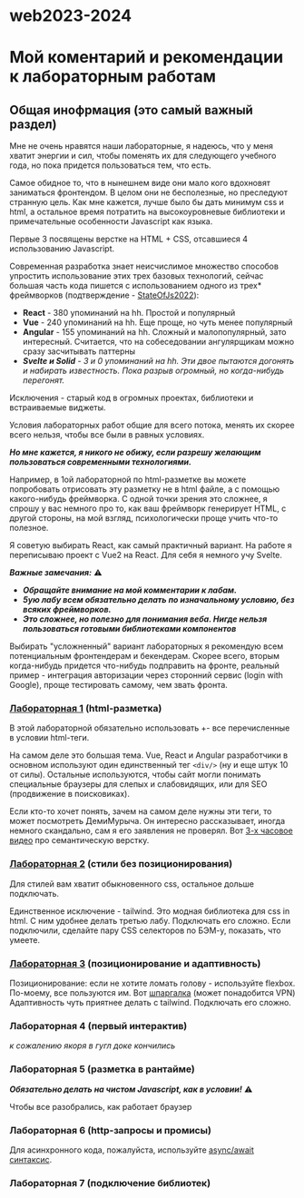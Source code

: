 # web2023-2024

# Мой коментарий и рекомендации к лабораторным работам

## Общая инофрмация (это самый важный раздел)

Мне не очень нравятся наши лабораторные, я надеюсь, что у меня хватит энергии и сил, чтобы поменять их для следующего учебного года, но пока придется пользоваться тем, что есть.

Самое обидное то, что в нынешнем виде они мало кого вдохновят заниматься фронтендом. В целом они не бесполезные, но преследуют странную цель. Как мне кажется, лучше было бы дать минимум css и html, а остальное время потратить на высокоуровневые библиотеки и примечательные особенности Javascript как языка.

Первые 3 посвящены верстке на HTML + CSS, отсавшиеся 4 использованию Javascript.

Современная разработка знает неисчислимое множество способов упростить использование этих трех базовых технологий, сейчас большая часть кода пишется с использованием одного из трех* фреймворков (подтверждение - [StateOfJs2022](https://2022.stateofjs.com/en-US/libraries/front-end-frameworks/)):
- **React** - 380 упоминаний на hh. Простой и популярный
- **Vue** - 240 упоминаний на hh. Еще проще, но чуть менее популярный
- **Angular** - 155 упоминаний на hh. Сложный и малопопулярный, зато интересный. Считается, что на собеседовании ангулярщикам можно сразу засчитывать паттерны
- _**Svelte и Solid** - 3 и 0 упоминаний на hh. Эти двое пытаются догонять и набирать известность. Пока разрыв огромный, но когда-нибудь перегонят._

Исключения - старый код в огромных проектах, библиотеки и встраиваемые виджеты.

Условия лабораторных работ общие для всего потока, менять их скорее всего нельзя, чтобы все были в равных условиях.

***Но мне кажется, я никого не обижу, если разрешу желающим пользоваться современными технологиями.***

Например, в 1ой лабораторной по html-разметке вы можете попробовать отрисовать эту разметку не в html файле, а с помощью какого-нибудь фреймворка. С одной точки зрения это сложнее, я спрошу у вас немного про то, как ваш фреймворк генерирует HTML, с другой стороны, на мой взгляд, психологически проще учить что-то полезное.

Я советую выбирать React, как самый практичный вариант. На работе я переписываю проект с Vue2 на React. Для себя я немного учу Svelte.

***Важные замечания:*** ⚠️
- ***Обращайте внимание на мой комментарии к лабам.***
- ***5ую лабу всем обязательно делать по изначальному условию, без всяких фреймворков.***
- ***Это сложнее, но полезно для понимания веба. Нигде нельзя пользоваться готовыми библиотеками компонентов***

Выбирать "усложненный" вариант лабораторных я рекомендую всем потенциальным фронтендерам и бекендерам. Скорее всего, вторым когда-нибудь придется что-нибудь подправить на фронте, реальный пример - интеграция авторизации через сторонний сервис (login with Google), проще тестировать самому, чем звать фронта.


### [Лабораторная 1](https://docs.google.com/document/d/1ybmhKPyUyZvGaJI-3MrM9AleAW9Kzng8/edit#bookmark=id.gjdgxs) (html-разметка)

В этой лабораторной обязательно использовать +- все перечисленные в условии html-теги.

На самом деле это большая тема. Vue, React и Angular разработчики в основном используют один единственный тег `<div/>` (ну и еще штук 10 от силы).
Остальные используются, чтобы сайт могли понимать специальные браузеры для слепых и слабовидящих, или для SEO (продвижение в поисковиках).

Если кто-то хочет понять, зачем на самом деле нужны эти теги, то может посмотреть ДемиМурыча. Он интересно рассказывает, иногда немного скандально, сам я его заявления не проверял. Вот [3-х часовое видео](https://www.youtube.com/watch?v=7je1ygc9Gew&list=PLb-GUVrQsDzpr3faZfnLVz3v6k5tqs-hI&index=1&t=4926s&ab_channel=kirjs) про семантическую верстку.

### [Лабораторная 2](https://docs.google.com/document/d/1ybmhKPyUyZvGaJI-3MrM9AleAW9Kzng8/edit#bookmark=id.30j0zll) (стили без позиционирования)

Для стилей вам хватит обыкновенного css, остальное дольше подключать.

Единственное исключение - tailwind. Это модная библиотека для css in html. С ним удобнее делать третью лабу. Подключать его сложно. Если подключили, сделайте пару CSS селекторов по БЭМ-у, показать, что умеете.

### [Лабораторная 3](https://docs.google.com/document/d/1ybmhKPyUyZvGaJI-3MrM9AleAW9Kzng8/edit#bookmark=id.3znysh7) (позиционирование и адаптивность)

Позиционирование: если не хотите ломать голову - используйте flexbox. По-моему, все пользуются им. Вот [шпаргалка](https://tpverstak.ru/flex-cheatsheet/) (может понадобится VPN)
Адаптивность чуть приятнее делать с tailwind. Подключать его сложно.

### Лабораторная 4 (первый интерактив)
_к сожалению якоря в гугл доке кончились_

### Лабораторная 5 (разметка в рантайме)

***Обязательно делать на чистом Javascript, как в условии!*** ⚠️

Чтобы все разобрались, как работает браузер

### Лабораторная 6 (http-запросы и промисы)

Для асинхронного кода, пожалуйста, используйте [async/await синтаксис](https://learn.javascript.ru/async-await).

### Лабораторная 7 (подключение библиотек)
